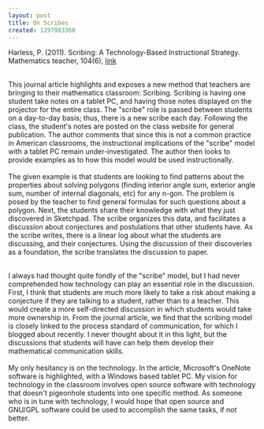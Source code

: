 ```yaml
---
layout: post
title: On Scribes
created: 1297983360
---
```

<div>
	Harless, P. (2011). Scribing: A Technology-Based Instructional Strategy. Mathematics teacher, 104(6), <a href="http://www.nctm.org/eresources/view_media.asp?article_id=9569">link</a></div>
<div>
	&nbsp;</div>
<p>This journal article highlights and exposes a new method that teachers are bringing to their mathematics classroom: Scribing. Scribing is having one student take notes on a tablet PC, and having those notes displayed on the projector for the entire class. The &quot;scribe&quot; role is passed between students on a day-to-day basis; thus, there is a new scribe each day. Following the class, the student&#39;s notes are posted on the class website for general publication. The author comments that since this is not a common practice in American classrooms, the instructional implications of the &quot;scribe&quot; model with a tablet PC remain under-investigated. The author then looks to provide examples as to how this model would be used instructionally.<br />
	<br />
	The given example is that students are looking to find patterns about the properties about solving polygons (finding interior angle sum, exterior angle sum, number of internal diagonals, etc) for any n-gon. The problem is posed by the teacher to find general formulas for such questions about a polygon. Next, the students share their knowledge with what they just discovered in Sketchpad. The scribe organizes this data, and facilitates a discussion about conjectures and postulations that other students have. As the scribe writes, there is a linear log about what the students are discussing, and their conjectures. Using the discussion of their discoveries as a foundation, the scribe translates the discussion to paper.</p>
<div>
	<br />
	I always had thought quite fondly of the &quot;scribe&quot; model, but I had never comprehended how technology can play an essential role in the discussion. First, I think that students are much more likely to take a risk about making a conjecture if they are talking to a student, rather than to a teacher. This would create a more self-directed discussion in which students would take more ownership in. From the journal article, we find that the scribing model is closely linked to the process standard of communication, for which I blogged about recently. I never thought about it in this light, but the discussions that students will have can help them develop their mathematical communication skills.</div>
<div>
	<br />
	My only hesitancy is on the technology. In the article, Microsoft&#39;s OneNote software is highlighted, with a Windows based tablet PC. My vision for technology in the classroom involves open source software with technology that doesn&#39;t pigeonhole students into one specific method. As someone who is in tune with technology, I would hope that open source and GNU/GPL software could be used to accomplish the same tasks, if not better.</div>
